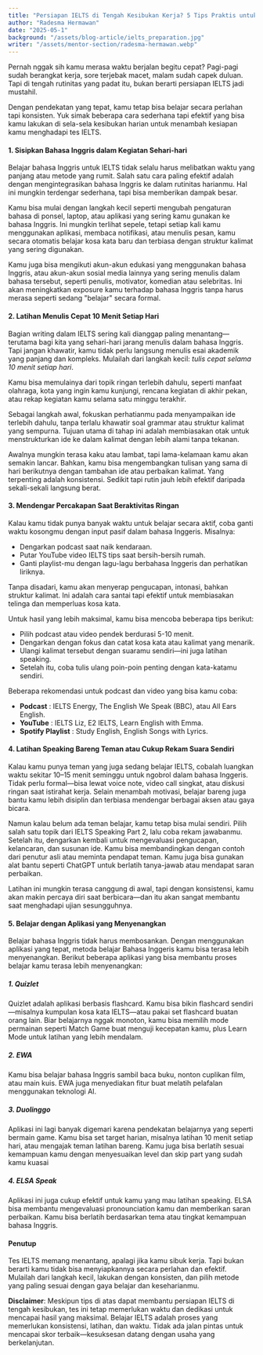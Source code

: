 ```yaml
---
title: "Persiapan IELTS di Tengah Kesibukan Kerja? 5 Tips Praktis untuk Membantu Kamu Belajar Setiap Hari"
author: "Radesma Hermawan"
date: "2025-05-1"
background: "/assets/blog-article/ielts_preparation.jpg"
writer: "/assets/mentor-section/radesma-hermawan.webp"
---
```


Pernah nggak sih kamu merasa waktu berjalan begitu cepat? Pagi-pagi sudah berangkat kerja, sore terjebak macet, malam sudah capek duluan. Tapi di tengah rutinitas yang padat itu, bukan berarti persiapan IELTS jadi mustahil. 

Dengan pendekatan yang tepat, kamu tetap bisa belajar secara perlahan tapi konsisten. Yuk simak beberapa cara sederhana tapi efektif yang bisa kamu lakukan di sela-sela kesibukan harian untuk menambah kesiapan kamu menghadapi tes IELTS.

#### 1. Sisipkan Bahasa Inggris dalam Kegiatan Sehari-hari

Belajar bahasa Inggris untuk IELTS tidak selalu harus melibatkan waktu yang panjang atau metode yang rumit. Salah satu cara paling efektif adalah dengan mengintegrasikan bahasa Inggris ke dalam rutinitas harianmu. Hal ini mungkin terdengar sederhana, tapi bisa memberikan dampak besar.

Kamu bisa mulai dengan langkah kecil seperti mengubah pengaturan bahasa di ponsel, laptop, atau aplikasi yang sering kamu gunakan ke bahasa Inggris. Ini mungkin terlihat sepele, tetapi setiap kali kamu menggunakan aplikasi, membaca notifikasi, atau menulis pesan, kamu secara otomatis belajar kosa kata baru dan terbiasa dengan struktur kalimat yang sering digunakan.

Kamu juga bisa mengikuti akun-akun edukasi yang menggunakan bahasa Inggris, atau akun-akun sosial media lainnya yang sering menulis dalam bahasa tersebut, seperti penulis, motivator,  komedian atau selebritas. Ini akan meningkatkan exposure kamu terhadap bahasa Inggris tanpa harus merasa seperti sedang "belajar" secara formal.

#### 2. Latihan Menulis Cepat 10 Menit Setiap Hari

Bagian writing dalam IELTS sering kali dianggap paling menantang—terutama bagi kita yang sehari-hari jarang menulis dalam bahasa Inggris. Tapi jangan khawatir, kamu tidak perlu langsung menulis esai akademik yang panjang dan kompleks. Mulailah dari langkah kecil: *tulis cepat selama 10 menit setiap hari*. 

Kamu bisa memulainya dari topik ringan terlebih dahulu, seperti manfaat olahraga, kota yang ingin kamu kunjungi, rencana kegiatan di akhir pekan, atau rekap kegiatan kamu selama satu minggu terakhir.

Sebagai langkah awal, fokuskan perhatianmu pada menyampaikan ide terlebih dahulu, tanpa terlalu khawatir soal grammar atau struktur kalimat yang sempurna. Tujuan utama di tahap ini adalah membiasakan otak untuk menstrukturkan ide ke dalam kalimat dengan lebih alami tanpa tekanan. 

Awalnya mungkin terasa kaku atau lambat, tapi lama-kelamaan kamu akan semakin lancar. Bahkan, kamu bisa mengembangkan tulisan yang sama di hari berikutnya dengan tambahan ide atau perbaikan kalimat. Yang terpenting adalah konsistensi. Sedikit tapi rutin jauh lebih efektif daripada sekali-sekali langsung berat.

#### 3. Mendengar Percakapan Saat Beraktivitas Ringan

Kalau kamu tidak punya banyak waktu untuk belajar secara aktif, coba ganti waktu kosongmu dengan input pasif dalam bahasa Inggeris. Misalnya:

- Dengarkan podcast saat naik kendaraan.
- Putar YouTube video IELTS tips saat bersih-bersih rumah.
- Ganti playlist-mu dengan lagu-lagu berbahasa Inggeris dan perhatikan liriknya.

Tanpa disadari, kamu akan menyerap pengucapan, intonasi, bahkan struktur kalimat. Ini adalah cara santai tapi efektif untuk membiasakan telinga dan memperluas kosa kata.

Untuk hasil yang lebih maksimal, kamu bisa mencoba beberapa tips berikut:

- Pilih podcast atau video pendek berdurasi 5-10 menit.
- Dengarkan dengan fokus dan catat kosa kata atau kalimat yang menarik.
- Ulangi kalimat tersebut dengan suaramu sendiri—ini juga latihan speaking.
- Setelah itu, coba tulis ulang poin-poin penting dengan kata-katamu sendiri.

Beberapa rekomendasi untuk podcast dan video yang bisa kamu coba:

- **Podcast** : IELTS Energy, The English We Speak (BBC), atau All Ears English.
- **YouTube** : IELTS Liz, E2 IELTS, Learn English with Emma.
- **Spotify Playlist** : Study English, English Songs with Lyrics.

#### 4. Latihan Speaking Bareng Teman atau Cukup Rekam Suara Sendiri

Kalau kamu punya teman yang juga sedang belajar IELTS, cobalah luangkan waktu sekitar 10–15 menit seminggu untuk ngobrol dalam bahasa Inggeris. Tidak perlu formal—bisa lewat voice note, video call singkat, atau diskusi ringan saat istirahat kerja. Selain menambah motivasi, belajar bareng juga bantu kamu lebih disiplin dan terbiasa mendengar berbagai aksen atau gaya bicara.

Namun kalau belum ada teman belajar, kamu tetap bisa mulai sendiri. Pilih salah satu topik dari IELTS Speaking Part 2, lalu coba rekam jawabanmu. Setelah itu, dengarkan kembali untuk mengevaluasi pengucapan, kelancaran, dan susunan ide. Kamu bisa membandingkan dengan contoh dari penutur asli atau meminta pendapat teman. Kamu juga bisa gunakan alat bantu seperti ChatGPT untuk berlatih tanya-jawab atau mendapat saran perbaikan.

Latihan ini mungkin terasa canggung di awal, tapi dengan konsistensi, kamu akan makin percaya diri saat berbicara—dan itu akan sangat membantu saat menghadapi ujian sesungguhnya. 

#### 5. Belajar dengan Aplikasi yang Menyenangkan

Belajar bahasa Inggris tidak harus membosankan. Dengan menggunakan aplikasi yang tepat, metoda belajar Bahasa Inggeris kamu bisa terasa lebih menyenangkan. Berikut beberapa aplikasi yang bisa membantu proses belajar kamu terasa lebih menyenangkan:

##### 1. Quizlet

Quizlet adalah aplikasi berbasis flashcard. Kamu bisa bikin flashcard sendiri—misalnya kumpulan kosa kata IELTS—atau pakai set flashcard buatan orang lain. Biar belajarnya nggak monoton, kamu bisa memilih mode permainan seperti Match Game buat menguji kecepatan kamu, plus Learn Mode untuk latihan yang lebih mendalam.

##### 2. EWA

Kamu bisa belajar bahasa Inggris sambil baca buku, nonton cuplikan film, atau main kuis. EWA juga menyediakan fitur buat melatih pelafalan menggunakan teknologi AI.

##### 3. Duolinggo

Aplikasi ini lagi banyak digemari karena pendekatan belajarnya yang seperti bermain game. Kamu bisa set target harian, misalnya latihan 10 menit setiap hari, atau mengajak teman latihan bareng.  Kamu juga bisa berlatih sesuai kemampuan kamu dengan menyesuaikan level dan skip part yang sudah kamu kuasai

##### 4. ELSA Speak

Aplikasi ini juga cukup efektif untuk kamu yang mau latihan speaking. ELSA bisa membantu mengevaluasi pronounciation kamu dan memberikan saran perbaikan. Kamu bisa berlatih berdasarkan tema atau tingkat kemampuan bahasa Inggris.

#### Penutup

Tes IELTS memang menantang, apalagi jika kamu sibuk kerja. Tapi bukan berarti kamu tidak bisa menyiapkannya secara perlahan dan efektif. Mulailah dari langkah kecil, lakukan dengan konsisten, dan pilih metode yang paling sesuai dengan gaya belajar dan keseharianmu.

**Disclaimer**: Meskipun tips di atas dapat membantu persiapan IELTS di tengah kesibukan, tes ini tetap memerlukan waktu dan dedikasi untuk mencapai hasil yang maksimal. Belajar IELTS adalah proses yang memerlukan konsistensi, latihan, dan waktu. Tidak ada jalan pintas untuk mencapai skor terbaik—kesuksesan datang dengan usaha yang berkelanjutan.
